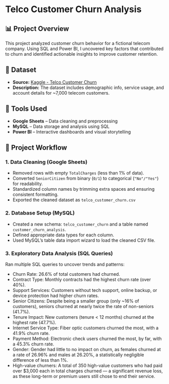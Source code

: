 # Telco Customer Churn Analysis
## 📊 Project Overview
This project analyzed customer churn behavior for a fictional telecom company. Using SQL and Power BI, I uncovered key factors that contributed to churn and identified actionable insights to improve customer retention.

## 📁 Dataset
- **Source:** [Kaggle - Telco Customer Churn](https://www.kaggle.com/datasets/blastchar/telco-customer-churn)
- **Description:** The dataset includes demographic info, service usage, and account details for ~7,000 telecom customers.

## 🧰 Tools Used
- **Google Sheets** – Data cleaning and preprocessing
- **MySQL** – Data storage and analysis using SQL
- **Power BI** – Interactive dashboards and visual storytelling

## 🔄 Project Workflow 
### 1. Data Cleaning (Google Sheets)
- Removed rows with empty `TotalCharges` (less than 1% of data).
- Converted `SeniorCitizen` from binary (`0/1`) to categorical (`"No"/"Yes"`) for readability.
- Standardized column names by trimming extra spaces and ensuring consistent formatting.
- Exported the cleaned dataset as `telco_customer_churn.csv`

### 2. Database Setup (MySQL)
- Created a new schema: `telco_customer_churn` and a table named `customer_churn_analysis`.
- Defined appropriate data types for each column.
- Used MySQL’s table data import wizard to load the cleaned CSV file.

### 3. Exploratory Data Analysis (SQL Queries)
Ran multiple SQL queries to uncover trends and patterns:
- Churn Rate: 26.6% of total customers had churned.
- Contract Type: Monthly contracts had the highest churn rate (over 40%).
- Support Services: Customers without tech support, online backup, or device protection had higher churn rates.
- Senior Citizens: Despite being a smaller group (only ~16% of customers), seniors churned at nearly twice the rate of non-seniors (41.7%).
- Tenure Impact: New customers (tenure < 12 months) churned at the highest rate (47.7%).
- Internet Service Type: Fiber optic customers churned the most, with a 41.9% churn rate.
- Payment Method: Electronic check users churned the most, by far, with a 45.3% churn rate.
- Gender: Gender had little to no impact on churn, as females churned at a rate of 26.96% and males at 26.20%, a statistically negligible difference of less than 1%.
- High-value churners: A total of 350 high-value customers who had paid over $3,000 each in total charges churned — a significant revenue loss, as these long-term or premium users still chose to end their service.
